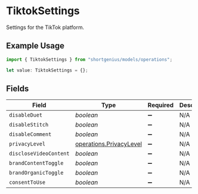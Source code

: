 # TiktokSettings

Settings for the TikTok platform.

## Example Usage

```typescript
import { TiktokSettings } from "shortgenius/models/operations";

let value: TiktokSettings = {};
```

## Fields

| Field                                                              | Type                                                               | Required                                                           | Description                                                        |
| ------------------------------------------------------------------ | ------------------------------------------------------------------ | ------------------------------------------------------------------ | ------------------------------------------------------------------ |
| `disableDuet`                                                      | *boolean*                                                          | :heavy_minus_sign:                                                 | N/A                                                                |
| `disableStitch`                                                    | *boolean*                                                          | :heavy_minus_sign:                                                 | N/A                                                                |
| `disableComment`                                                   | *boolean*                                                          | :heavy_minus_sign:                                                 | N/A                                                                |
| `privacyLevel`                                                     | [operations.PrivacyLevel](../../models/operations/privacylevel.md) | :heavy_minus_sign:                                                 | N/A                                                                |
| `discloseVideoContent`                                             | *boolean*                                                          | :heavy_minus_sign:                                                 | N/A                                                                |
| `brandContentToggle`                                               | *boolean*                                                          | :heavy_minus_sign:                                                 | N/A                                                                |
| `brandOrganicToggle`                                               | *boolean*                                                          | :heavy_minus_sign:                                                 | N/A                                                                |
| `consentToUse`                                                     | *boolean*                                                          | :heavy_minus_sign:                                                 | N/A                                                                |